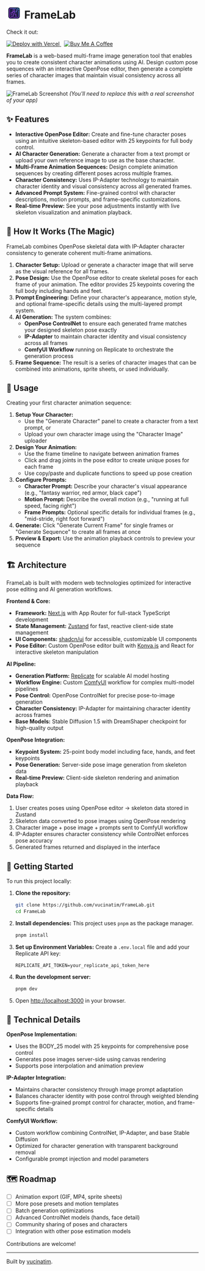 # <img style="margin-bottom: -5px;" src="public/logo.png" alt="FrameLab Logo" width="40"/> FrameLab

Check it out:
<p>
  <a href="/screenshot.png" target="_blank" rel="noopener noreferrer">
    <img src="https://vercel.com/button" alt="Deploy with Vercel" height="32" />
  </a>
  &nbsp;
  <a href="https://www.buymeacoffee.com/vucinatim" target="_blank" rel="noopener noreferrer">
    <img src="https://cdn.buymeacoffee.com/buttons/v2/default-yellow.png" alt="Buy Me A Coffee" height="30">
  </a>
</p>

**FrameLab** is a web-based multi-frame image generation tool that enables you to create consistent character animations using AI. Design custom pose sequences with an interactive OpenPose editor, then generate a complete series of character images that maintain visual consistency across all frames.

![FrameLab Screenshot](https://raw.githubusercontent.com/vucinatim/FrameLab/main/public/images/screenshot.png) 
*(You'll need to replace this with a real screenshot of your app)*

## ✨ Features

* **Interactive OpenPose Editor:** Create and fine-tune character poses using an intuitive skeleton-based editor with 25 keypoints for full body control.
* **AI Character Generation:** Generate a character from a text prompt or upload your own reference image to use as the base character.
* **Multi-Frame Animation Sequences:** Design complete animation sequences by creating different poses across multiple frames.
* **Character Consistency:** Uses IP-Adapter technology to maintain character identity and visual consistency across all generated frames.
* **Advanced Prompt System:** Fine-grained control with character descriptions, motion prompts, and frame-specific customizations.
* **Real-time Preview:** See your pose adjustments instantly with live skeleton visualization and animation playback.

## 🤔 How It Works (The Magic)

FrameLab combines OpenPose skeletal data with IP-Adapter character consistency to generate coherent multi-frame animations.

1.  **Character Setup:** Upload or generate a character image that will serve as the visual reference for all frames.
2.  **Pose Design:** Use the OpenPose editor to create skeletal poses for each frame of your animation. The editor provides 25 keypoints covering the full body including hands and feet.
3.  **Prompt Engineering:** Define your character's appearance, motion style, and optional frame-specific details using the multi-layered prompt system.
4.  **AI Generation:** The system combines:
    * **OpenPose ControlNet** to ensure each generated frame matches your designed skeleton pose exactly
    * **IP-Adapter** to maintain character identity and visual consistency across all frames
    * **ComfyUI Workflow** running on Replicate to orchestrate the generation process
5.  **Frame Sequence:** The result is a series of character images that can be combined into animations, sprite sheets, or used individually.

## 🚀 Usage

Creating your first character animation sequence:

1.  **Setup Your Character:** 
    * Use the "Generate Character" panel to create a character from a text prompt, or
    * Upload your own character image using the "Character Image" uploader
2.  **Design Your Animation:**
    * Use the frame timeline to navigate between animation frames
    * Click and drag joints in the pose editor to create unique poses for each frame
    * Use copy/paste and duplicate functions to speed up pose creation
3.  **Configure Prompts:**
    * **Character Prompt:** Describe your character's visual appearance (e.g., "fantasy warrior, red armor, black cape")
    * **Motion Prompt:** Describe the overall motion (e.g., "running at full speed, facing right")
    * **Frame Prompts:** Optional specific details for individual frames (e.g., "mid-stride, right foot forward")
4.  **Generate:** Click "Generate Current Frame" for single frames or "Generate Sequence" to create all frames at once
5.  **Preview & Export:** Use the animation playback controls to preview your sequence

## 🏗️ Architecture

FrameLab is built with modern web technologies optimized for interactive pose editing and AI generation workflows.

**Frontend & Core:**
* **Framework:** [Next.js](https://nextjs.org/) with App Router for full-stack TypeScript development
* **State Management:** [Zustand](https://github.com/pmndrs/zustand) for fast, reactive client-side state management
* **UI Components:** [shadcn/ui](https://ui.shadcn.com/) for accessible, customizable UI components
* **Pose Editor:** Custom OpenPose editor built with [Konva.js](https://konvajs.org/) and React for interactive skeleton manipulation

**AI Pipeline:**
* **Generation Platform:** [Replicate](https://replicate.com/) for scalable AI model hosting
* **Workflow Engine:** Custom [ComfyUI](https://github.com/comfyanonymous/ComfyUI) workflow for complex multi-model pipelines
* **Pose Control:** OpenPose ControlNet for precise pose-to-image generation
* **Character Consistency:** IP-Adapter for maintaining character identity across frames
* **Base Models:** Stable Diffusion 1.5 with DreamShaper checkpoint for high-quality output

**OpenPose Integration:**
* **Keypoint System:** 25-point body model including face, hands, and feet keypoints
* **Pose Generation:** Server-side pose image generation from skeleton data
* **Real-time Preview:** Client-side skeleton rendering and animation playback

**Data Flow:**
1. User creates poses using OpenPose editor → skeleton data stored in Zustand
2. Skeleton data converted to pose images using OpenPose rendering
3. Character image + pose image + prompts sent to ComfyUI workflow
4. IP-Adapter ensures character consistency while ControlNet enforces pose accuracy
5. Generated frames returned and displayed in the interface

## 🔧 Getting Started

To run this project locally:

1.  **Clone the repository:**
    ```bash
    git clone https://github.com/vucinatim/FrameLab.git
    cd FrameLab
    ```

2.  **Install dependencies:**
    This project uses `pnpm` as the package manager.
    ```bash
    pnpm install
    ```

3.  **Set up Environment Variables:**
    Create a `.env.local` file and add your Replicate API key:
    ```
    REPLICATE_API_TOKEN=your_replicate_api_token_here
    ```

4.  **Run the development server:**
    ```bash
    pnpm dev
    ```

5.  Open [http://localhost:3000](http://localhost:3000) in your browser.

## 🎯 Technical Details

**OpenPose Implementation:**
* Uses the BODY_25 model with 25 keypoints for comprehensive pose control
* Generates pose images server-side using canvas rendering
* Supports pose interpolation and animation preview

**IP-Adapter Integration:**
* Maintains character consistency through image prompt adaptation
* Balances character identity with pose control through weighted blending
* Supports fine-grained prompt control for character, motion, and frame-specific details

**ComfyUI Workflow:**
* Custom workflow combining ControlNet, IP-Adapter, and base Stable Diffusion
* Optimized for character generation with transparent background removal
* Configurable prompt injection and model parameters

## 🗺️ Roadmap

* [ ] Animation export (GIF, MP4, sprite sheets)
* [ ] More pose presets and motion templates  
* [ ] Batch generation optimizations
* [ ] Advanced ControlNet models (hands, face detail)
* [ ] Community sharing of poses and characters
* [ ] Integration with other pose estimation models

Contributions are welcome!

---

Built by [vucinatim](https://github.com/vucinatim).